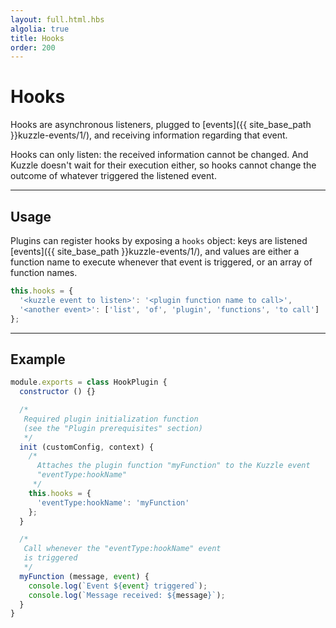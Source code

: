 ```yaml
---
layout: full.html.hbs
algolia: true
title: Hooks
order: 200
---
```


# Hooks

Hooks are asynchronous listeners, plugged to [events]({{ site_base_path }}kuzzle-events/1/), and receiving information regarding that event.

Hooks can only listen: the received information cannot be changed. And Kuzzle doesn't wait for their execution either, so hooks cannot change the outcome of whatever triggered the listened event.

---

## Usage

Plugins can register hooks by exposing a `hooks` object: keys are listened [events]({{ site_base_path }}kuzzle-events/1/), and values are either a function name to execute whenever that event is triggered, or an array of function names.

```javascript
this.hooks = {
  '<kuzzle event to listen>': '<plugin function name to call>',
  '<another event>': ['list', 'of', 'plugin', 'functions', 'to call']
};
```

---

## Example

```javascript
module.exports = class HookPlugin {
  constructor () {}

  /*
   Required plugin initialization function
   (see the "Plugin prerequisites" section)
   */
  init (customConfig, context) {
    /*
      Attaches the plugin function "myFunction" to the Kuzzle event
      "eventType:hookName"
     */
    this.hooks = {
      'eventType:hookName': 'myFunction'
    };
  }

  /*
   Call whenever the "eventType:hookName" event 
   is triggered
   */
  myFunction (message, event) {
    console.log(`Event ${event} triggered`);
    console.log(`Message received: ${message}`);
  }
}
```

